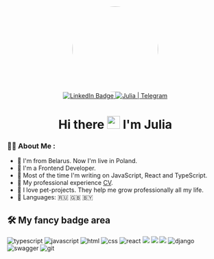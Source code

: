<div id="header" align="center">
  <img src="https://media.giphy.com/media/57nf4oyyMmZ2L9QqJN/giphy.gif" width="200"  style="border-radius:50%""/>
</div>
<div id="badges" align="center">
  <a href="https://www.linkedin.com/in/juliabaranova/">
    <img src="https://img.shields.io/badge/LinkedIn-blue?style=for-the-badge&logo=linkedin&logoColor=white" alt="LinkedIn Badge"/>
  </a>
  <a href="https://t.me/julikbar">
  <img alt="Julia | Telegram" src="https://img.shields.io/badge/Telegram-2CA5E0?style=for-the-badge&logo=telegram&logoColor=white" />
</a>
</div>
<h1 align="center">
  Hi there
  <img src="https://media.giphy.com/media/hvRJCLFzcasrR4ia7z/giphy.gif" width="30px"/>
  I'm Julia
</h1>

### :woman_technologist: About Me :
- 🚶‍  I'm from Belarus. Now I'm live in Poland.
- 🐍 I'm a Frontend Developer.
- 🤖 Most of the time I'm writing on JavaScript, React and TypeScript.
- 📄 My professional experience [CV](https://drive.google.com/file/d/1M60OFHTgYZOoEJTuRJXsOTrjKYJ5bEck/view?usp=sharing).
- 🚀 I love pet-projects. They help me grow professionally all my life.
- 🤗 Languages: 🇷🇺  🇬🇧  🇧🇾 

## 🛠 My fancy badge area

![typescript](https://img.shields.io/badge/typescript-%23007ACC.svg?style=for-the-badge&logo=typescript&logoColor=white) ![javascript](https://img.shields.io/badge/javascript%20-%23323330.svg?&style=for-the-badge&logo=javascript&logoColor=%23F7DF1E)  ![html](https://img.shields.io/badge/html%20-%23E34F26.svg?&style=for-the-badge&logo=html5&logoColor=white) ![css](https://img.shields.io/badge/css%20-%231572B6.svg?&style=for-the-badge&logo=css3&logoColor=white) ![react](https://img.shields.io/badge/react-%2320232a.svg?style=for-the-badge&logo=react&logoColor=%2361DAFB)   [<img src='https://img.shields.io/badge/Redux Toolkit-593D88?style=for-the-badge&logo=redux&logoColor=white'  />](https://redux-toolkit.js.org/) [<img src='https://img.shields.io/badge/TailwindCSS-38B2AC?style=for-the-badge&logo=tailwindcss&logoColor=61DAFB'  />](https://tailwindcss.com/docs/installation) [<img src='https://img.shields.io/badge/swagger-%2385EA2D.svg?&style=for-the-badge&logo=swagger&logoColor=black'/>](https://kinopoiskapiunofficial.tech/documentation/api/#/)
 ![django](https://img.shields.io/badge/django%20-%23092E20.svg?&style=for-the-badge&logo=django&logoColor=white) ![swagger](https://img.shields.io/badge/swagger-%2385EA2D.svg?&style=for-the-badge&logo=swagger&logoColor=black) ![git](https://img.shields.io/badge/git%20-%23F05033.svg?&style=for-the-badge&logo=git&logoColor=white) 
